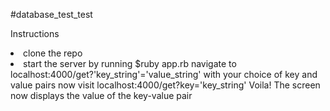 #database_test_test

Instructions<br>
<li>clone the repo
<li>start the server by running $ruby app.rb
navigate to localhost:4000/get?'key_string'='value_string' with your choice of key and value pairs
now visit localhost:4000/get?key='key_string'
Voila! The screen now displays the value of the key-value pair
